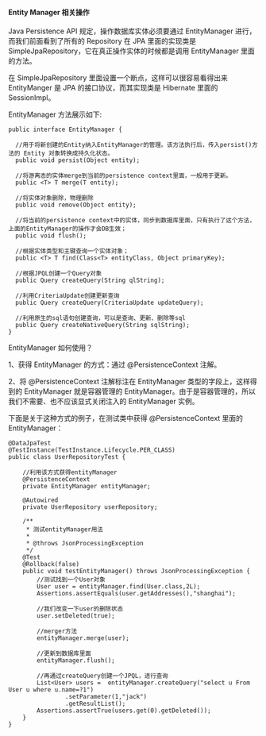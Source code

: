 #### Entity Manager 相关操作

Java Persistence API 规定，操作数据库实体必须要通过 EntityManager 进行，而我们前面看到了所有的 Repository 在 JPA 里面的实现类是 SimpleJpaRepository，它在真正操作实体的时候都是调用 EntityManager 里面的方法。

在 SimpleJpaRepository 里面设置一个断点，这样可以很容易看得出来 EntityManger 是 JPA 的接口协议，而其实现类是 Hibernate 里面的 SessionImpl。

EntityManager 方法展示如下:
```
public interface EntityManager {

  //用于将新创建的Entity纳入EntityManager的管理。该方法执行后，传入persist()方法的 Entity 对象转换成持久化状态。
  public void persist(Object entity);

  //将游离态的实体merge到当前的persistence context里面，一般用于更新。
  public <T> T merge(T entity);

  //将实体对象删除，物理删除
  public void remove(Object entity);

  //将当前的persistence context中的实体，同步到数据库里面，只有执行了这个方法，上面的EntityManager的操作才会DB生效；
  public void flush();

  //根据实体类型和主键查询一个实体对象；
  public <T> T find(Class<T> entityClass, Object primaryKey);

  //根据JPQL创建一个Query对象
  public Query createQuery(String qlString);

  //利用CriteriaUpdate创建更新查询
  public Query createQuery(CriteriaUpdate updateQuery);

  //利用原生的sql语句创建查询，可以是查询、更新、删除等sql
  public Query createNativeQuery(String sqlString);
}
```

EntityManager 如何使用？

1、获得 EntityManager 的方式：通过 @PersistenceContext 注解。

2、将 @PersistenceContext 注解标注在 EntityManager 类型的字段上，这样得到的 EntityManager 就是容器管理的 EntityManager。由于是容器管理的，所以我们不需要、也不应该显式关闭注入的 EntityManager 实例。

下面是关于这种方式的例子，在测试类中获得 @PersistenceContext 里面的 EntityManager：
```
@DataJpaTest
@TestInstance(TestInstance.Lifecycle.PER_CLASS)
public class UserRepositoryTest {

    //利用该方式获得entityManager
    @PersistenceContext
    private EntityManager entityManager;

    @Autowired
    private UserRepository userRepository;

    /**
     * 测试entityManager用法
     *
     * @throws JsonProcessingException
     */
    @Test
    @Rollback(false)
    public void testEntityManager() throws JsonProcessingException {
        //测试找到一个User对象
        User user = entityManager.find(User.class,2L);
        Assertions.assertEquals(user.getAddresses(),"shanghai");

        //我们改变一下user的删除状态
        user.setDeleted(true);

        //merger方法
        entityManager.merge(user);

        //更新到数据库里面
        entityManager.flush();

        //再通过createQuery创建一个JPQL，进行查询
        List<User> users =  entityManager.createQuery("select u From User u where u.name=?1")
                .setParameter(1,"jack")
                .getResultList();
        Assertions.assertTrue(users.get(0).getDeleted());
    }
}
```

































